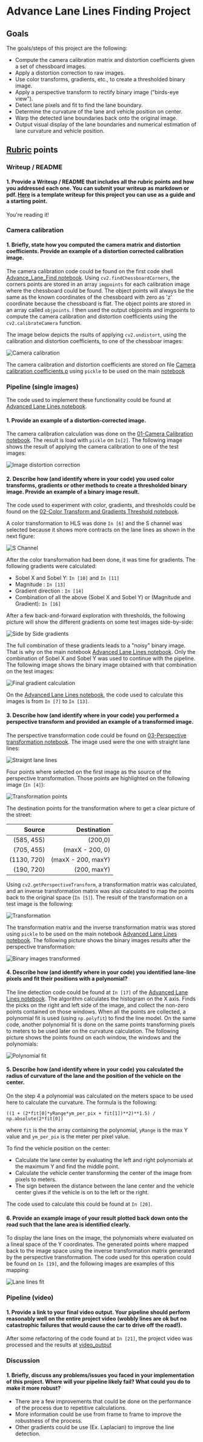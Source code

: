 # Advance Lane Lines Finding Project

## Goals

The goals/steps of this project are the following:

- Compute the camera calibration matrix and distortion coefficients given a set of chessboard images.
- Apply a distortion correction to raw images.
- Use color transforms, gradients, etc., to create a thresholded binary image.
- Apply a perspective transform to rectify binary image ("birds-eye view").
- Detect lane pixels and fit to find the lane boundary.
- Determine the curvature of the lane and vehicle position on center.
- Warp the detected lane boundaries back onto the original image.
- Output visual display of the lane boundaries and numerical estimation of lane curvature and vehicle position.

## [Rubric](https://review.udacity.com/#!/rubrics/571/view) points

### Writeup / README

#### 1. Provide a Writeup / README that includes all the rubric points and how you addressed each one. You can submit your writeup as markdown or pdf. [Here](https://github.com/udacity/CarND-Advanced-Lane-Lines/blob/master/writeup_template.md) is a template writeup for this project you can use as a guide and a starting point.

You're reading it!

### Camera calibration

#### 1. Briefly, state how you computed the camera matrix and distortion coefficients. Provide an example of a distortion corrected calibration image.

The camera calibration code could be found on the first code shell [Advance_Lane_Find notebook](Advance_Lane_Find.ipynb). Using `cv2.findChessboardCorners`, the corners points are stored in an array `imgpoints` for each calibration image where the chessboard could be found. The object points will always be the same as the known coordinates of the chessboard with zero as 'z' coordinate because the chessboard is flat. The object points are stored in an array called `objpoints`. I then used the output objpoints and imgpoints to compute the camera calibration and distortion coefficients using the `cv2.calibrateCamera` function.

The image below depicts the rsults of applying `cv2.undistort`, using the calibration and distortion coefficients, to one of the chessboar images:

![Camera calibration](./misc/Camera_Calibration.JPG)

The camera calibration and distortion coefficients are stored on file [Camera calibration coefficients.p](camera_calibrate_coefficients.p) using `pickle` to be used on the main [notebook](Advance_Lane_Find.ipynb)

### Pipeline (single images)

The code used to implement these functionality could be found at [Advanced Lane Lines notebook](Advance%20Lane%20Lines.ipynb).

#### 1. Provide an example of a distortion-corrected image.
The camera calibration calculation was done on the [01-Camera Calibration notebook](01-Camera%20Calibration.ipynb). The result is load with `pickle` on `In[2]`.
The following image shows the result of applying the camera calibration to one of the test images:

![Image distortion correction](images/undist.png)

#### 2. Describe how (and identify where in your code) you used color transforms, gradients or other methods to create a thresholded binary image. Provide an example of a binary image result.

The code used to experiment with color, gradients, and thresholds could be found on the [02-Color Transform and Gradients Threshold notebook](02-Color%20Transform%20and%20Gradients%20Threshold.ipynb).

A color transformation to HLS was done `In [6]` and the S channel was selected because it shows more contracts on the lane lines as shown in the next figure:

![S Channel](images/schannel.png)

After the color transformation had been done, it was time for gradients. The following gradients were calculated:

- Sobel X and Sobel Y: `In [10]` and `In [11]`
- Magnitude : `In [13]`
- Gradient direction : `In [14]`
- Combination of all the above (Sobel X and Sobel Y) or (Magnitude and Gradient): `In [16]`

After a few back-and-forward exploration with thresholds, the following picture will show the different gradients on some test images side-by-side:

![Side by Side gradients](images/sidebyside.png)

The full combination of these gradients leads to a "noisy" binary image. That is why on the main notebook [Advanced Lane Lines notebook](Advance%20Lane%20Lines.ipynb). Only the combination of Sobel X and Sobel Y was used to continue with the pipeline. The following image shows the binary image obtained with that combination on the test images:

![Final gradient calculation](images/finalgradient.png)

On the [Advanced Lane Lines notebook](Advance%20Lane%20Lines.ipynb), the code used to calculate this images is from `In [7]` to `In [13]`.

#### 3. Describe how (and identify where in your code) you performed a perspective transform and provided an example of a transformed image.

The perspective transformation code could be found on [03-Perspective transformation notebook](03-Perspective%20transformation.ipynb). The image used were the one with straight lane lines:

![Straignt lane lines](images/straightlines.png)

Four points where selected on the first image as the source of the perspective transformation. Those points are highlighted on the following image (`In [4]`):

![Transformation points](images/transformationpoints.png)

The destination points for the transformation where to get a clear picture of the street:

|Source|Destination|
|-----:|----------:|
|(585, 455)|(200,0)|
|(705, 455)|(maxX - 200, 0)|
|(1130, 720)|(maxX - 200, maxY)|
|(190, 720)|(200, maxY)|

Using `cv2.getPerspectiveTransform`, a transformation matrix was calculated, and an inverse transformation matrix was also calculated to map the points back to the original space (`In [5]`). The result of the transformation on a test image is the following:

![Transformation](images/transformation.png)

The transformation matrix and the inverse transformation matrix was stored using `pickle` to be used on the main notebook [Advanced Lane Lines notebook](Advance%20Lane%20Lines.ipynb). The following picture shows the binary images results after the perspective transformation:

![Binary images transformed](images/binarytransformed.png)

#### 4. Describe how (and identify where in your code) you identified lane-line pixels and fit their positions with a polynomial?

The line detection code could be found at `In [17]` of the [Advanced Lane Lines notebook](Advance%20Lane%20Lines.ipynb). The algorithm calculates the histogram on the X axis. Finds the picks on the right and left side of the image, and collect the non-zero points contained on those windows. When all the points are collected, a polynomial fit is used (using `np.polyfit`) to find the line model. On the same code, another polynomial fit is done on the same points transforming pixels to meters to be used later on the curvature calculation. The following picture shows the points found on each window, the windows and the polynomials:

![Polynomial fit](images/polyfit.png)

#### 5. Describe how (and identify where in your code) you calculated the radius of curvature of the lane and the position of the vehicle on the center.

On the step 4 a polynomial was calculated on the meters space to be used here to calculate the curvature. The formula is the following:

```
((1 + (2*fit[0]*yRange*ym_per_pix + fit[1])**2)**1.5) / np.absolute(2*fit[0])
```

where `fit` is the the array containing the polynomial, `yRange` is the max Y value and `ym_per_pix` is the meter per pixel value.

To find the vehicle position on the center:

- Calculate the lane center by evaluating the left and right polynomials at the maximum Y and find the middle point.
- Calculate the vehicle center transforming the center of the image from pixels to meters.
- The sign between the distance between the lane center and the vehicle center gives if the vehicle is on to the left or the right.

The code used to calculate this could be found at `In [20]`.

#### 6. Provide an example image of your result plotted back down onto the road such that the lane area is identified clearly.

To display the lane lines on the image, the polynomials where evaluated on a lineal space of the Y coordinates. The generated points where mapped back to the image space using the inverse transformation matrix generated by the perspective transformation. The code used for this operation could be found on `In [19]`, and the following images are examples of this mapping:

![Lane lines fit](images/lanelines.png)


### Pipeline (video)

#### 1. Provide a link to your final video output. Your pipeline should perform reasonably well on the entire project video (wobbly lines are ok but no catastrophic failures that would cause the car to drive off the road!).

After some refactoring of the code found at `In [21]`, the project video was processed and the results at [video_output](./video_output/project_video.mp4)

### Discussion

#### 1. Briefly, discuss any problems/issues you faced in your implementation of this project. Where will your pipeline likely fail? What could you do to make it more robust?

- There are a few improvements that could be done on the performance of the process due to repetitive calculations.
- More information could be use from frame to frame to improve the robustness of the process.
- Other gradients could be use (Ex. Laplacian) to improve the line detection.
